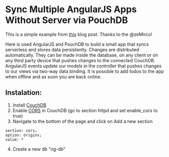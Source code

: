Sync Multiple AngularJS Apps Without Server via PouchDB
=======================================================

This is a simple example from [this](http://mircozeiss.com/sync-multiple-angularjs-apps-without-server-via-pouchdb/) blog post. Thanks to the @zeMirco!

Here is used AngularJS and PouchDB to build a small app that syncs serverless and stores data persistently. Changes are distributed automatically. They can be made inside the database, on any client or on any third party device that pushes changes to the connected CouchDB. AngularJS events update our models in the controller that pushes changes to our views via two-way data binding. It is possible to add todos to the app when offline and as soon you are back online.

## Instalation:

1. Install [CouchDB](http://couchdb.apache.org)
2. Enable [CORS](http://docs.couchdb.org/en/latest/cors.html) in CouchDB (go to section httpd and set enable_cors to true)
3. Navigate to the bottom of the page and click on Add a new section
```
section: cors;
option: origins;
value: *
```
4. Create a new db "ng-db"

